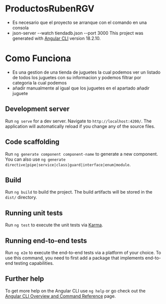 # ProductosRubenRGV
- Es necesario que el proyecto se arranque con el comando en una consola
- json-server --watch tiendadb.json --port 3000
This project was generated with [Angular CLI](https://github.com/angular/angular-cli) version 18.2.10.

# Como Funciona
- Es una gestion de una tienda de juguetes la cual podemos ver un listado de todos los juguetes con su informacion y podemos filtrar por categoria la cual podemos
- añadir manualmente al igual que los juguetes en el apartado añadir juguete




## Development server

Run `ng serve` for a dev server. Navigate to `http://localhost:4200/`. The application will automatically reload if you change any of the source files.

## Code scaffolding

Run `ng generate component component-name` to generate a new component. You can also use `ng generate directive|pipe|service|class|guard|interface|enum|module`.

## Build

Run `ng build` to build the project. The build artifacts will be stored in the `dist/` directory.

## Running unit tests

Run `ng test` to execute the unit tests via [Karma](https://karma-runner.github.io).

## Running end-to-end tests

Run `ng e2e` to execute the end-to-end tests via a platform of your choice. To use this command, you need to first add a package that implements end-to-end testing capabilities.

## Further help

To get more help on the Angular CLI use `ng help` or go check out the [Angular CLI Overview and Command Reference](https://angular.dev/tools/cli) page.



